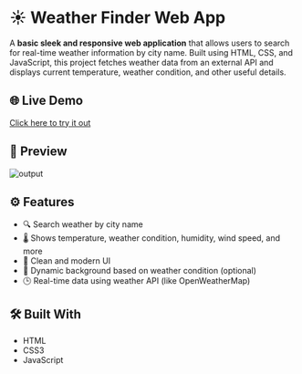 # ☀️ Weather Finder Web App

A **basic sleek and responsive web application** that allows users to search for real-time weather information by city name. Built using HTML, CSS, and JavaScript, this project fetches weather data from an external API and displays current temperature, weather condition, and other useful details.

## 🌐 Live Demo

[Click here to try it out](https://basic-weatherinfo.vercel.app) 

## 📸 Preview

![output](https://github.com/rishikesh2k4/Basic-Weatherinfo/blob/main/images/weatherop.png)

## ⚙️ Features

- 🔍 Search weather by city name
- 🌡️ Shows temperature, weather condition, humidity, wind speed, and more
- 🎨 Clean and modern UI
- 🔄 Dynamic background based on weather condition (optional)
- 🕒 Real-time data using weather API (like OpenWeatherMap)

## 🛠️ Built With

- HTML
- CSS3 
- JavaScript 
